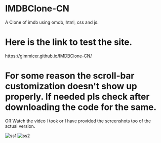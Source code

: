 # IMDBClone-CN
A Clone of imdb using omdb, html, css and js.

# Here is the link to test the site.
https://gimmicer.github.io/IMDBClone-CN/

# For some reason the scroll-bar customization doesn't show up properly. If needed pls check after downloading the code for the same.
OR Watch the video I took or I have provided the screenshots too of the actual version.

![ss1](https://github.com/Gimmicer/IMDBClone-CN/assets/145157082/9076b977-195c-4261-ab38-bbf2183beb41)
![ss2](https://github.com/Gimmicer/IMDBClone-CN/assets/145157082/bbf28c14-7fae-4b46-be42-c4837418fc38)
